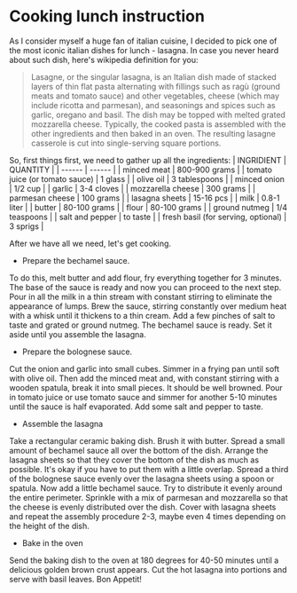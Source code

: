 # Cooking lunch instruction
As I consider myself a huge fan of italian cuisine, I decided to pick one of the most iconic italian dishes for lunch - lasagna. In case you never heard about such dish, here's wikipedia definition for you:
>Lasagne, or the singular lasagna, is an Italian dish made of stacked layers of thin flat pasta alternating with fillings such as ragù (ground meats and tomato sauce) and other vegetables, cheese (which may include ricotta and parmesan), and seasonings and spices such as garlic, oregano and basil. The dish may be topped with melted grated mozzarella cheese. Typically, the cooked pasta is assembled with the other ingredients and then baked in an oven. The resulting lasagne casserole is cut into single-serving square portions.

So, first things first, we need to gather up all the ingredients:
| INGRIDIENT | QUANTITY |
| ------ | ------ |
| minced meat | 800-900 grams |
| tomato juice (or tomato sauce) | 1 glass |
| olive oil | 3 tablespoons |
| minced onion | 1/2 cup |
| garlic | 3-4 cloves |
| mozzarella cheese | 300 grams |
| parmesan cheese | 100 grams |
| lasagna sheets | 15-16 pcs |
| milk | 0.8-1 liter |
| butter | 80-100 grams |
| flour | 80-100 grams |
| ground nutmeg | 1/4 teaspoons |
| salt and pepper | to taste |
| fresh basil (for serving, optional) | 3 sprigs |

After we have all we need, let's get cooking.
- Prepare the bechamel sauce.

To do this, melt butter and add flour, fry everything together for 3 minutes. The base of the sauce is ready and now you can proceed to the next step. Pour in all the milk in a thin stream with constant stirring to eliminate the appearance of lumps. Brew the sauce, stirring constantly over medium heat with a whisk until it thickens to a thin cream. Add a few pinches of salt to taste and grated or ground nutmeg. The bechamel sauce is ready. Set it aside until you assemble the lasagna.
- Prepare the bolognese sauce.

Cut the onion and garlic into small cubes. Simmer in a frying pan until soft with olive oil. Then add the minced meat and, with constant stirring with a wooden spatula, break it into small pieces. It should be well browned. Pour in tomato juice or use tomato sauce and simmer for another 5-10 minutes until the sauce is half evaporated. Add some salt and pepper to taste.
- Assemble the lasagna

Take a rectangular ceramic baking dish. Brush it with butter. Spread a small amount of bechamel sauce all over the bottom of the dish. Arrange the lasagna sheets so that they cover the bottom of the dish as much as possible. It's okay if you have to put them with a little overlap. Spread a third of the bolognese sauce evenly over the lasagna sheets using a spoon or spatula. Now add a little bechamel sauce. Try to distribute it evenly around the entire perimeter. Sprinkle with a mix of parmesan and mozzarella so that the cheese is evenly distributed over the dish. Cover with lasagna sheets and repeat the assembly procedure 2-3, maybe even 4 times depending on the height of the dish.
- Bake in the oven

Send the baking dish to the oven at 180 degrees for 40-50 minutes until a delicious golden brown crust appears. Cut the hot lasagna into portions and serve with basil leaves. Bon Appetit!


